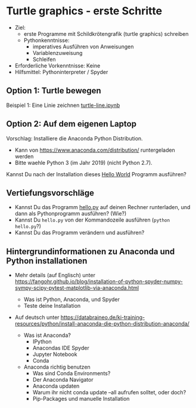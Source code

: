 # Turtle graphics - erste Schritte

- Ziel:
  - erste Programme mit Schildkrötengrafik (turtle graphics) schreiben
  - Pythonkenntnisse:
    - imperatives Ausführen von Anweisungen
    - Variablenzuweisung
    - Schleifen
- Erforderliche Vorkenntnisse: Keine
- Hilfsmittel: Pythoninterpreter / Spyder


## Option 1: Turtle bewegen

Beispiel 1: Eine Linie zeichnen [turtle-line.ipynb](turtle-line.ipynb)

## Option 2: Auf dem eigenen Laptop

Vorschlag: Installiere die Anaconda Python Distribution.

- Kann von https://www.anaconda.com/distribution/ runtergeladen werden
- Bitte waehle Python 3 (im Jahr 2019) (nicht Python 2.7).

Kannst Du nach der Installation dieses [Hello World](hello.py) Programm ausführen?

## Vertiefungsvorschläge

- Kannst Du das Programm [hello.py](hello.py) auf deinen Rechner
  runterladen, und dann als Pythonprogramm ausführen? (Wie?)
- Kannst Du ``hello.py`` von der Kommandozeile ausführen (``python hello.py``?)
- Kannst Du das Programm verändern und ausführen?

## Hintergrundinformationen zu Anaconda und Python installationen

- Mehr details (auf Englisch) unter https://fangohr.github.io/blog/installation-of-python-spyder-numpy-sympy-scipy-pytest-matplotlib-via-anaconda.html
  - Was ist Python, Anaconda, und Spyder
  - Teste deine Installation

- Auf deutsch unter https://databraineo.de/ki-training-resources/python/install-anaconda-die-python-distribution-anaconda/
  - Was ist Anaconda?
	- IPython
	- Anacondas IDE Spyder
	- Jupyter Notebook
	- Conda
  - Anaconda richtig benutzen
	- Was sind Conda Environments?
	- Der Anaconda Navigator
	- Anaconda updaten
	- Warum ihr nicht conda update –all aufrufen solltet, oder doch?
	- Pip-Packages und manuelle Installation
